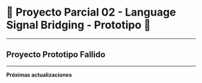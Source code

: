 # 🧠 Proyecto Parcial 02 - **Language Signal Bridging - Prototipo** 👐

---

## Proyecto Prototipo Fallido

---

**Próximas actualizaciones**
